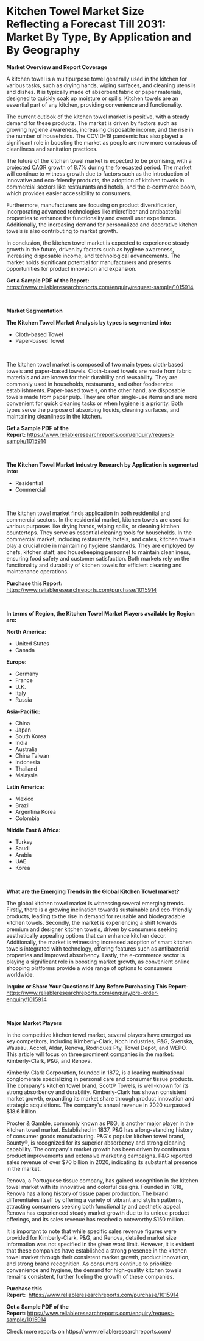 <p><h1>Kitchen Towel Market Size Reflecting a Forecast Till 2031: Market By Type, By Application and By Geography</h1></p><p><strong>Market Overview and Report Coverage</strong></p>
<p><p>A kitchen towel is a multipurpose towel generally used in the kitchen for various tasks, such as drying hands, wiping surfaces, and cleaning utensils and dishes. It is typically made of absorbent fabric or paper materials, designed to quickly soak up moisture or spills. Kitchen towels are an essential part of any kitchen, providing convenience and functionality.</p><p>The current outlook of the kitchen towel market is positive, with a steady demand for these products. The market is driven by factors such as growing hygiene awareness, increasing disposable income, and the rise in the number of households. The COVID-19 pandemic has also played a significant role in boosting the market as people are now more conscious of cleanliness and sanitation practices.</p><p>The future of the kitchen towel market is expected to be promising, with a projected CAGR growth of 8.7% during the forecasted period. The market will continue to witness growth due to factors such as the introduction of innovative and eco-friendly products, the adoption of kitchen towels in commercial sectors like restaurants and hotels, and the e-commerce boom, which provides easier accessibility to consumers.</p><p>Furthermore, manufacturers are focusing on product diversification, incorporating advanced technologies like microfiber and antibacterial properties to enhance the functionality and overall user experience. Additionally, the increasing demand for personalized and decorative kitchen towels is also contributing to market growth.</p><p>In conclusion, the kitchen towel market is expected to experience steady growth in the future, driven by factors such as hygiene awareness, increasing disposable income, and technological advancements. The market holds significant potential for manufacturers and presents opportunities for product innovation and expansion.</p></p>
<p><strong>Get a Sample PDF of the Report:</strong> <a href="https://www.reliableresearchreports.com/enquiry/request-sample/1015914">https://www.reliableresearchreports.com/enquiry/request-sample/1015914</a></p>
<p>&nbsp;</p>
<p><strong>Market Segmentation</strong></p>
<p><strong>The Kitchen Towel Market Analysis by types is segmented into:</strong></p>
<p><ul><li>Cloth-based Towel</li><li>Paper-based Towel</li></ul></p>
<p>&nbsp;</p>
<p><p>The kitchen towel market is composed of two main types: cloth-based towels and paper-based towels. Cloth-based towels are made from fabric materials and are known for their durability and reusability. They are commonly used in households, restaurants, and other foodservice establishments. Paper-based towels, on the other hand, are disposable towels made from paper pulp. They are often single-use items and are more convenient for quick cleaning tasks or when hygiene is a priority. Both types serve the purpose of absorbing liquids, cleaning surfaces, and maintaining cleanliness in the kitchen.</p></p>
<p><strong>Get a Sample PDF of the Report:</strong>&nbsp;<a href="https://www.reliableresearchreports.com/enquiry/request-sample/1015914">https://www.reliableresearchreports.com/enquiry/request-sample/1015914</a></p>
<p>&nbsp;</p>
<p><strong>The Kitchen Towel Market Industry Research by Application is segmented into:</strong></p>
<p><ul><li>Residential</li><li>Commercial</li></ul></p>
<p>&nbsp;</p>
<p><p>The kitchen towel market finds application in both residential and commercial sectors. In the residential market, kitchen towels are used for various purposes like drying hands, wiping spills, or cleaning kitchen countertops. They serve as essential cleaning tools for households. In the commercial market, including restaurants, hotels, and cafes, kitchen towels play a crucial role in maintaining hygiene standards. They are employed by chefs, kitchen staff, and housekeeping personnel to maintain cleanliness, ensuring food safety and customer satisfaction. Both markets rely on the functionality and durability of kitchen towels for efficient cleaning and maintenance operations.</p></p>
<p><strong>Purchase this Report:</strong>&nbsp; <a href="https://www.reliableresearchreports.com/purchase/1015914">https://www.reliableresearchreports.com/purchase/1015914</a></p>
<p>&nbsp;</p>
<p><strong>In terms of Region, the Kitchen Towel Market Players available by Region are:</strong></p>
<p>
    <p> <strong> North America: </strong>
        <ul>
            <li>United States</li>
            <li>Canada</li>
        </ul>
        </p> 
    <p> <strong> Europe: </strong>
        <ul>
            <li>Germany</li>
            <li>France</li>
            <li>U.K.</li>
            <li>Italy</li>
            <li>Russia</li>
        </ul>
        </p> 
    <p> <strong> Asia-Pacific: </strong>
        <ul>
            <li>China</li>
            <li>Japan</li>
            <li>South Korea</li>
            <li>India</li>
            <li>Australia</li>
            <li>China Taiwan</li>
            <li>Indonesia</li>
            <li>Thailand</li>
            <li>Malaysia</li>
        </ul>
        </p> 
    <p> <strong> Latin America: </strong>
        <ul>
            <li>Mexico</li>
            <li>Brazil</li>
            <li>Argentina Korea</li>
            <li>Colombia</li>
        </ul>
        </p> 
    <p> <strong> Middle East & Africa: </strong>
        <ul>
            <li>Turkey</li>
            <li>Saudi</li>
            <li>Arabia</li>
            <li>UAE</li>
            <li>Korea</li>
        </ul>
    </p>
    </p>
<p>&nbsp;</p>
<p><strong>What are the Emerging Trends in the Global Kitchen Towel market?</strong></p>
<p><p>The global kitchen towel market is witnessing several emerging trends. Firstly, there is a growing inclination towards sustainable and eco-friendly products, leading to the rise in demand for reusable and biodegradable kitchen towels. Secondly, the market is experiencing a shift towards premium and designer kitchen towels, driven by consumers seeking aesthetically appealing options that can enhance kitchen decor. Additionally, the market is witnessing increased adoption of smart kitchen towels integrated with technology, offering features such as antibacterial properties and improved absorbency. Lastly, the e-commerce sector is playing a significant role in boosting market growth, as convenient online shopping platforms provide a wide range of options to consumers worldwide.</p></p>
<p><strong>Inquire or Share Your Questions If Any Before Purchasing This Report</strong>- <a href="https://www.reliableresearchreports.com/enquiry/pre-order-enquiry/1015914">https://www.reliableresearchreports.com/enquiry/pre-order-enquiry/1015914</a></p>
<p>&nbsp;</p>
<p><strong>Major Market Players</strong></p>
<p><p>In the competitive kitchen towel market, several players have emerged as key competitors, including Kimberly-Clark, Koch Industries, P&G, Svenska, Wausau, Accrol, Aldar, Renova, Rodriquez Pty, Towel Depot, and WEPO. This article will focus on three prominent companies in the market: Kimberly-Clark, P&G, and Renova.</p><p>Kimberly-Clark Corporation, founded in 1872, is a leading multinational conglomerate specializing in personal care and consumer tissue products. The company's kitchen towel brand, Scott® Towels, is well-known for its strong absorbency and durability. Kimberly-Clark has shown consistent market growth, expanding its market share through product innovation and strategic acquisitions. The company's annual revenue in 2020 surpassed $18.6 billion.</p><p>Procter & Gamble, commonly known as P&G, is another major player in the kitchen towel market. Established in 1837, P&G has a long-standing history of consumer goods manufacturing. P&G's popular kitchen towel brand, Bounty®, is recognized for its superior absorbency and strong cleaning capability. The company's market growth has been driven by continuous product improvements and extensive marketing campaigns. P&G reported sales revenue of over $70 billion in 2020, indicating its substantial presence in the market.</p><p>Renova, a Portuguese tissue company, has gained recognition in the kitchen towel market with its innovative and colorful designs. Founded in 1818, Renova has a long history of tissue paper production. The brand differentiates itself by offering a variety of vibrant and stylish patterns, attracting consumers seeking both functionality and aesthetic appeal. Renova has experienced steady market growth due to its unique product offerings, and its sales revenue has reached a noteworthy $150 million.</p><p>It is important to note that while specific sales revenue figures were provided for Kimberly-Clark, P&G, and Renova, detailed market size information was not specified in the given word limit. However, it is evident that these companies have established a strong presence in the kitchen towel market through their consistent market growth, product innovation, and strong brand recognition. As consumers continue to prioritize convenience and hygiene, the demand for high-quality kitchen towels remains consistent, further fueling the growth of these companies.</p></p>
<p><strong>Purchase this Report:</strong>&nbsp;&nbsp;<a href="https://www.reliableresearchreports.com/purchase/1015914">https://www.reliableresearchreports.com/purchase/1015914</a></p>
<p></p>
<p><strong>Get a Sample PDF of the Report:</strong>&nbsp;<a href="https://www.reliableresearchreports.com/enquiry/request-sample/1015914">https://www.reliableresearchreports.com/enquiry/request-sample/1015914</a></p>
<p>Check more reports on https://www.reliableresearchreports.com/</p>